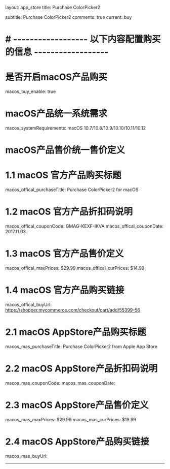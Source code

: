 layout: app_store
title: Purchase ColorPicker2

subtitle: Purchase ColorPicker2
comments: true
current: buy

# # ------------------ 以下内容配置购买的信息 ------------------

# 是否开启macOS产品购买
macos_buy_enable: true

# macOS产品统一系统需求
macos_systemRequirements: macOS 10.7/10.8/10.9/10.10/10.11/10.12

# macOS产品售价统一售价定义


# 1.1 macOS 官方产品购买标题
macos_offical_purchaseTitle: Purchase ColorPicker2 for macOS

# 1.2 macOS 官方产品折扣码说明
macos_offical_couponCode: GMAG-KEXF-IKVA
macos_offical_couponDate: 2017.11.03

# 1.3 macOS 官方产品售价定义
macos_offical_maxPrices: $29.99
macos_offical_curPrices: $14.99

# 1.4 macOS 官方产品购买链接
macos_offical_buyUrl: https://shopper.mycommerce.com/checkout/cart/add/55399-56

# 2.1 macOS AppStore产品购买标题
macos_mas_purchaseTitle: Purchase ColorPicker2 from Apple App Store

# 2.2 macOS AppStore产品折扣码说明
macos_mas_couponCode: 
macos_mas_couponDate: 

# 2.3 macOS AppStore产品售价定义
macos_mas_maxPrices: $29.99
macos_mas_curPrices: $19.99

# 2.4 macOS AppStore产品购买链接
macos_mas_buyUrl:

---